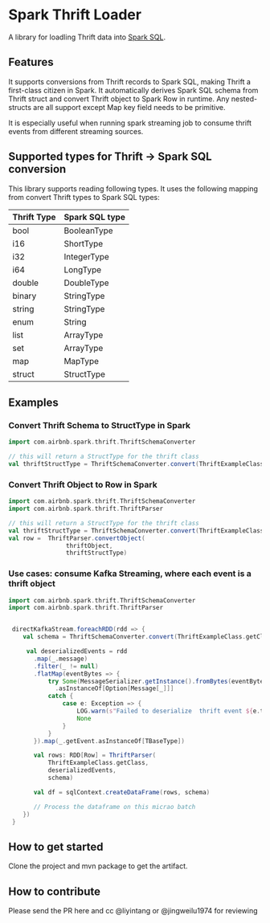 

# Spark Thrift Loader

A library for loadling Thrift data into [Spark SQL](http://spark.apache.org/docs/latest/sql-programming-guide.html).

## Features

It supports conversions from Thrift records to Spark SQL, making Thrift a first-class citizen in Spark.
It automatically derives Spark SQL schema from Thrift struct and convert Thrift object to Spark Row in runtime.
Any nested-structs are all support except Map key field needs to be primitive.

It is especially useful when running spark streaming job to consume thrift events from different streaming sources.


## Supported types for Thrift -> Spark SQL conversion

This library supports reading following types. It uses the following mapping from convert Thrift types to Spark SQL types:

| Thrift Type | Spark SQL type |
| --- | --- |
| bool | BooleanType |
| i16 | ShortType |
| i32 | IntegerType |
| i64 | LongType |
| double | DoubleType |
| binary | StringType |
| string | StringType |
| enum | String |
| list | ArrayType |
| set | ArrayType |
| map | MapType |
| struct | StructType |


## Examples


### Convert Thrift Schema to StructType in Spark

```scala
import com.airbnb.spark.thrift.ThriftSchemaConverter

// this will return a StructType for the thrift class
val thriftStructType = ThriftSchemaConverter.convert(ThriftExampleClass.getClass)


```

### Convert Thrift Object to Row in Spark

```scala
import com.airbnb.spark.thrift.ThriftSchemaConverter
import com.airbnb.spark.thrift.ThriftParser

// this will return a StructType for the thrift class
val thriftStructType = ThriftSchemaConverter.convert(ThriftExampleClass.getClass)
val row =  ThriftParser.convertObject(
                thriftObject,
                thriftStructType)
```

### Use cases: consume Kafka Streaming, where each event is a thrift object
```scala
import com.airbnb.spark.thrift.ThriftSchemaConverter
import com.airbnb.spark.thrift.ThriftParser


 directKafkaStream.foreachRDD(rdd => {
    val schema = ThriftSchemaConverter.convert(ThriftExampleClass.getClass)

     val deserializedEvents = rdd
       .map(_.message)
       .filter(_ != null)
       .flatMap(eventBytes => {
           try Some(MessageSerializer.getInstance().fromBytes(eventBytes))
             .asInstanceOf[Option[Message[_]]]
           catch {
               case e: Exception => {
                   LOG.warn(s"Failed to deserialize  thrift event ${e.toString}")
                   None
               }
           }
       }).map(_.getEvent.asInstanceOf[TBaseType])

       val rows: RDD[Row] = ThriftParser(
           ThriftExampleClass.getClass,
           deserializedEvents,
           schema)

       val df = sqlContext.createDataFrame(rows, schema)

       // Process the dataframe on this micrao batch
    })
 }
```

## How to get started
Clone the project and mvn package to get the artifact.


## How to contribute
Please send the PR here and cc @liyintang or @jingweilu1974 for reviewing